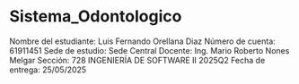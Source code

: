 # Sistema_Odontologico
Nombre del estudiante: Luis Fernando Orellana Diaz
Número de cuenta: 61911451
Sede de estudio: Sede Central
Docente: Ing. Mario Roberto Nones Melgar
Sección: 728 INGENIERÍA DE SOFTWARE II 2025Q2
Fecha de entrega: 25/05/2025

